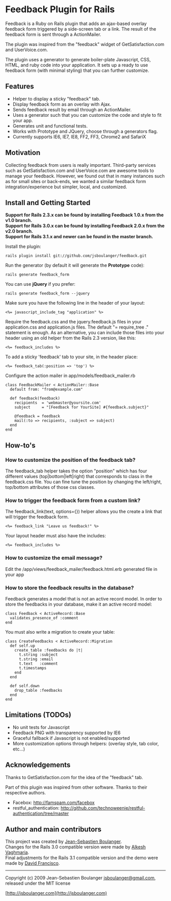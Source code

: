 Feedback Plugin for Rails
=========================

Feedback is a Ruby on Rails plugin that adds an ajax-based
overlay feedback form triggered by a side-screen tab or a link.
The result of the feedback form is sent through a ActionMailer.

The plugin was inspired from the "feedback" widget of
GetSatisfaction.com and UserVoice.com.

The plugin uses a generator to generate boiler-plate Javascript,
CSS, HTML, and ruby code into your application.
It sets up a ready to use feedback form (with minimal styling)
that you can further customize.

Features
--------

* Helper to display a sticky "feedback" tab.
* Display feedback form as an overlay with Ajax.
* Sends feedback result by email through an ActionMailer.
* Uses a generator such that you can customize the code and style to fit your app.
* Generates unit and functional tests.
* Works with Prototype and JQuery, choose through a generators flag.
* Currently supports IE6, IE7, IE8, FF2, FF3, Chrome2 and SafariX


Motivation
----------

Collecting feedback from users is really important. Third-party services
such as GetSatisfaction.com and UserVoice.com are awesome tools to manage your feedback.
However, we found out that in many instances such as for small sites or back-ends, we wanted
a similar feedback form integration/experience but simpler, local, and customized.


Install and Getting Started
---------------------------

**Support for Rails 2.3.x can be found by installing Feedback 1.0.x from the v1.0 branch.**  
**Support for Rails 3.0.x can be found by installing Feedback 2.0.x from the v2.0 branch.**  
**Support for Rails 3.1.x and newer can be found in the master branch.**

Install the plugin:

    rails plugin install git://github.com/jsboulanger/feedback.git

Run the generator (by default it will generate the **Prototype** code):

    rails generate feedback_form

You can use **jQuery** if you prefer:

    rails generate feedback_form --jquery

Make sure you have the following line in the header of your layout:

    <%= javascript_include_tag "application" %>

Require the feedback.css and the jquery.feedback.js files in your application.css
and application.js files. The default "= require_tree ." statement is enough.
As an alternative, you can include those files into your header using an old
helper from the Rails 2.3 version, like this:

    <%= feedback_includes %>

To add a sticky 'feedback' tab to your site, in the header place:

    <%= feedback_tab(:position => 'top') %>

Configure the action mailer in app/models/feedback_mailer.rb

    class FeedbackMailer < ActionMailer::Base
      default from: "from@example.com"

      def feedback(feedback)
        recipients  = 'webmaster@yoursite.com'
        subject     = "[Feedback for YourSite] #{feedback.subject}"

        @feedback = feedback
        mail(:to => recipients, :subject => subject)
      end
    end


How-to's
--------

### How to customize the position of the feedback tab?

The feedback_tab helper takes the option "position" which has four different values (top|bottom|left|right)
that corresponds to class in the feedback.css file. You can fine tune the position by changing the left/right, top/bottom
attributes of those css classes.

### How to trigger the feedback form from a custom link?

The feedback_link(text, options={}) helper allows you the create a link that will trigger the feedback form.

    <%= feedback_link "Leave us feedback!" %>

Your layout header must also have the includes:

    <%= feedback_includes %>

### How to customize the email message?

Edit the /app/views/feedback_mailer/feedback.html.erb generated file in your app

### How to store the feedback results in the database?

Feedback generates a model that is not an active record model. In order to store the feedbacks in your database, make it
an active record model:

    class Feedback < ActiveRecord::Base
      validates_presence_of :comment
    end

You must also write a migration to create your table:

    class CreateFeedbacks < ActiveRecord::Migration
      def self.up
        create_table :feedbacks do |t|
          t.string :subject
          t.string :email
          t.text   :comment
          t.timestamps
        end
      end

      def self.down
        drop_table :feedbacks
      end
    end


Limitations (TODOs)
-------------------

* No unit tests for Javascript
* Feedback PNG with transparency supported by IE6
* Graceful fallback if Javascript is not enabled/supported
* More customization options through helpers: (overlay style, tab color, etc...)


Acknowledgements
----------------

Thanks to GetSatisfaction.com for the
idea of the "feedback" tab.

Part of this plugin was inspired from other software.
Thanks to their respective authors.
* Facebox: http://famspam.com/facebox
* restful_authentication: http://github.com/technoweenie/restful-authentication/tree/master


Author and main contributors
----------------------------

This project was created by [Jean-Sebastien Boulanger](https://github.com/jsboulanger/feedback).  
Changes for the Rails 3.0 compatible version were made by [Alkesh Vaghmaria](https://github.com/alkesh/feedback).  
Final adjustments for the Rails 3.1 compatible version and the demo were made by [David Francisco](https://github.com/dmfrancisco/feedback).

---

Copyright (c) 2009 Jean-Sebastien Boulanger <jsboulanger@gmail.com>, released under the MIT license

[http://jsboulanger.com](http://jsboulanger.com)
